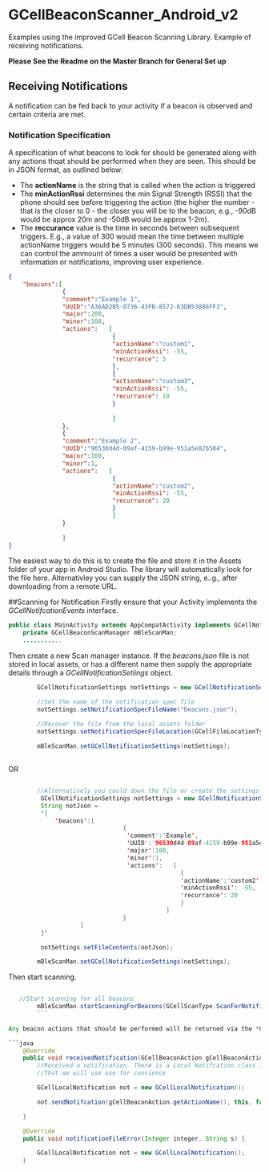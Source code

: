 # GCellBeaconScanner_Android_v2
Examples using the improved GCell Beacon Scanning Library. Example of receiving notifications.

**Please See the Readme on the Master Branch for General Set up**

## Receiving Notifications

A notification can be fed back to your activity if a beacon is observed and certain criteria are met.

### Notification Specification

A specification of what beacons to look for should be generated along with any actions thqat should be performed when they are seen. This should be in JSON format, as outlined below:
* The **actionName** is the string that is called when the action is triggered
* The **minActionRssi** determines the min Signal Strength (RSSI) that the phone should see before triggering the action (the higher the number - that is the closer to 0 - the closer you will be to the beacon, e.g., -90dB would be approx 20m and -50dB would be approx 1-2m). 
* The **reccurance** value is the time in seconds between subsequent triggers. E.g., a value of 300 would mean the time between multiple actionName triggers would be 5 minutes (300 seconds). This means we can control the ammount of times a user would be presented with information or notifications, improving user experience. 

```json
{
    "beacons":[
               {
               "comment":"Example 1",
               "UUID":"A36AD2B5-0736-43FB-8572-63DB53886FF3",
               "major":200,
               "minor":108,
               "actions":   [
                             {
                             "actionName":"custom1",
                             "minActionRssi": -55,
                             "recurrance": 5
                             },
                             {
                             "actionName":"custom3",
                             "minActionRssi": -55,
                             "recurrance": 10
                             }
                             
                             ]
               },
               {
               "comment":"Example 2",
               "UUID":"96530d4d-09af-4159-b99e-951a5e826584",
               "major":100,
               "minor":1,
               "actions":   [
                             {
                             "actionName":"custom2",
                             "minActionRssi": -55,
                             "recurrance": 20
                             }
                             ]
               }
               
               ]
}
```

The easiest way to do this is to create the file and store it in the Assets folder of your app in Android Studio. The library will automatically look for the file here.
Alternativley you can supply the JSON string, e..g., after downloading from a remote URL. 

##Scanning for Notification
Firstly ensure that your Activity implements the *GCellNotifcationEvents* interface.

```java
public class MainActivity extends AppCompatActivity implements GCellNotificationEvents{
    private GCellBeaconScanManager mBleScanMan;
    ...........
```

Then create a new Scan manager instance. If the *beacons.json* file is not stored in local assets, or has a different name then supply the appropriate details through a *GCellNotificationSetiings* object.

```java
        GCellNotificationSettings notSettings = new GCellNotificationSettings();

        //Set the name of the notification spec file
        notSettings.setNotificationSpecFileName("beacons.json");

        //Recover the file from the local assets folder
        notSettings.setNotificationSpecFileLocation(GCellFileLocationTypes.assets);
        
        mBleScanMan.setGCellNotificationSettings(notSettings);
        
```
OR
        
```java

        //Alternatively you could down the file or create the settings locally and send the JSON as a string
         GCellNotificationSettings notSettings = new GCellNotificationSettings();
         String notJson =
         "{
             'beacons':[
                                {
                                 'comment':'Example',
                                 'UUID':'96530d4d-09af-4159-b99e-951a5e826584',
                                 'major':100,
                                 'minor':1,
                                 'actions':   [
                                                {
                                                'actionName':'custom2',
                                                'minActionRssi': -55,
                                                'recurrance': 20
                                                }
                                            ]
                                }
                    ]
         }"

         notSettings.setFileContents(notJson);

        mBleScanMan.setGCellNotificationSettings(notSettings);

```
Then start scanning.
```java

   //Start scanning for all beacons
        mBleScanMan.startScanningForBeacons(GCellScanType.ScanForNotifications);
        ```
        
Any beacon actions that should be performed will be returned via the *GCellNotificationEvents* interface. You can handle this however you want. Here we deliver A local notification using GCellNotification - this is just a convience wrapper around the standard Android Wrapper.

```java
    @Override
    public void receivedNotification(GCellBeaconAction gCellBeaconAction) {
        //Received a notification. There is a Local Notifcation class in the library
        //That we will use use for convience

        GCellLocalNotification not = new GCellLocalNotification();

        not.sendNotifcation(gCellBeaconAction.getActionName(), this, false);

    }

    @Override
    public void notificationFileError(Integer integer, String s) {

        GCellLocalNotification not = new GCellLocalNotification();
    }

```
        
